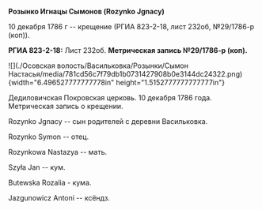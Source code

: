 **Розынко Игнацы Сымонов (Rozynko Jgnacy)**

10 декабря 1786 г -- крещение (РГИА 823-2-18, лист 232об, №29/1786-р
(коп)).

**РГИА 823-2-18:** Лист 232об. **Метрическая запись №29/1786-р (коп).**

![](./Осовская волость/Васильковка/Розынки/Сымон Настасья/media/781cd56c7f79db1b0731427908b0e3144dc24322.png){width="6.496527777777778in"
height="1.5152777777777777in"}

Дедиловичская Покровская церковь. 10 декабря 1786 года. Метрическая
запись о крещении.

Rozynko Jgnacy -- сын родителей с деревни Васильковка.

Rozynko Symon -- отец.

Rozynkowa Nastazya -- мать.

Szyła Jan -- кум.

Butewska Rozalia - кума.

Jazgunowicz Antoni -- ксёндз.
